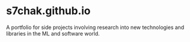 # s7chak.github.io

A portfolio for side projects involving research into new technologies and libraries in the ML and software world.